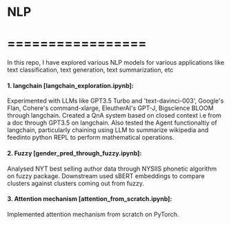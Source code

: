 # NLP
# =================

In this repo, I have explored various NLP models for various applications like text classification, text generation, text summarization, etc
#### 1. langchain [langchain_exploration.ipynb]: 
Experimented with LLMs like GPT3.5 Turbo and 'text-davinci-003', Google's Flan, Cohere's command-xlarge, EleutherAI's GPT-J, Bigscience BLOOM through langchain. Created a QnA system based on closed context i.e from a doc through GPT3.5 on langchain. Also tested the Agent functionaltiy of langchain, particularly chaining using LLM to summarize wikipedia and feedinto python REPL to perform mathematical operations. 
#### 2. Fuzzy [gender_pred_through_fuzzy.ipynb]:
Analysed NYT best selling author data through NYSIIS phonetic algorithm on fuzzy package. Downstream used sBERT embeddings to compare clusters against clusters coming out from fuzzy.
#### 3. Attention mechanism [attention_from_scratch.ipynb]:
Implemented attention mechanism from scratch on PyTorch.